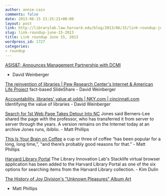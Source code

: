```yaml
---
author: annie-cain
comments: false
date: 2013-06-15 21:25:21+00:00
layout: post
link: http://librarylab.law.harvard.edu/blog/2013/06/15/link-roundup-june-15-2013/
slug: link-roundup-june-15-2013
title: Link roundup June 15, 2013
wordpress_id: 1727
categories:
- roundup
---
```


[ASIS&T; Announces Management Partnership with DCMI](http://www.asis.org/news/DCMI_announcement.html)
- David Weinberger

[The reinvention of libraries | Pew Research Center's Internet & American Life Project](http://www.pewinternet.org/Presentations/2013/Jun/The-reinvention-of-libraries.aspx)
fact-based SlideShare - David Weinberger

[Accountability, libraries' value at odds | NKY.com | cincinnati.com](http://nky.cincinnati.com/article/AB/20130613/NEWS0103/306130037/Accountability-libraries-value-odds?odyssey=mod%7Cnewswell%7Cimg%7CFRONTPAGE%7Cp&nclick_check=1)
Identifying the value of libraries - David Weinberger

[Search for 1st Web Page Takes Detour Into NC](http://www.nytimes.com/aponline/2013/06/11/technology/ap-us-tec-first-web-page.html?_r=0)
Jones said Berners-Lee shared the page with the professor, who has transferred it from server to server through the years. A version remains on the Internet today at an archive Jones runs, ibiblio. - Matt Phillips

[This Is Your Brain on Coffee](http://well.blogs.nytimes.com/2013/06/06/this-is-your-brain-on-coffee/)
a cup or three of coffee “has been popular for a long, long time,”, “and there’s probably good reasons for that.” - Matt Phillips

[Harvard Library Portal](http://lib.harvard.edu/)
The Library Innovation Lab's Stacklife virtual browser application has been added to the Harvard Library Portal as one of the six options for searching items from the Harvard Library collection.   - Kim Dulin

[The History of Joy Division's "Unknown Pleasures" Album Art](http://adamcap.com/2011/05/19/history-of-joy-division-unknown-pleasures-album-art/)
- Matt Phillips
